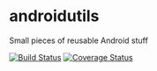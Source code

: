 androidutils
============

Small pieces of reusable Android stuff

[![Build Status](https://travis-ci.org/britzl/androidutils.png?branch=master)](https://travis-ci.org/britzl/androidutils)
[![Coverage Status](https://coveralls.io/repos/britzl/androidutils/badge.png)](https://coveralls.io/r/britzl/androidutils)